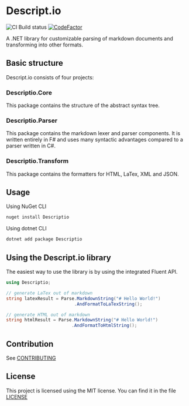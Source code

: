 # Descript.io

![CI Build status](https://descriptio.visualstudio.com/_apis/public/build/definitions/e2d445fe-8893-4fad-9387-10f513d44c02/1/badge)
[![CodeFactor](https://www.codefactor.io/repository/github/lariscusobscurus/descript.io/badge)](https://www.codefactor.io/repository/github/lariscusobscurus/descript.io)

A .NET library for customizable parsing of markdown documents and transforming into other formats.

## Basic structure

Descript.io consists of four projects:

### Descriptio.Core

This package contains the structure of the abstract syntax tree.

### Descriptio.Parser

This package contains the markdown lexer and parser components.
It is written entirely in F# and uses many syntactic advantages compared to a parser written in C#.

### Descriptio.Transform

This package contains the formatters for HTML, LaTex, XML and JSON.

## Usage

Using NuGet CLI

```bat
nuget install Descriptio
```

Using dotnet CLI

```bat
dotnet add package Descriptio
```

## Using the Descript.io library

The easiest way to use the library is by using the integrated Fluent API.

```csharp
using Descriptio;

// generate LaTex out of markdown
string latexResult = Parse.MarkdownString("# Hello World!")
                          .AndFormatToLaTexString();

// generate HTML out of markdown
string htmlResult = Parse.MarkdownString("# Hello World!")
                         .AndFormatToHtmlString();
```

## Contribution

See [CONTRIBUTING](https://raw.githubusercontent.com/LariscusObscurus/Descript.io/master/CONTRIBUTING)

## License

This project is licensed using the MIT license.
You can find it in the file [LICENSE](https://raw.githubusercontent.com/LariscusObscurus/Descript.io/master/LICENSE)
